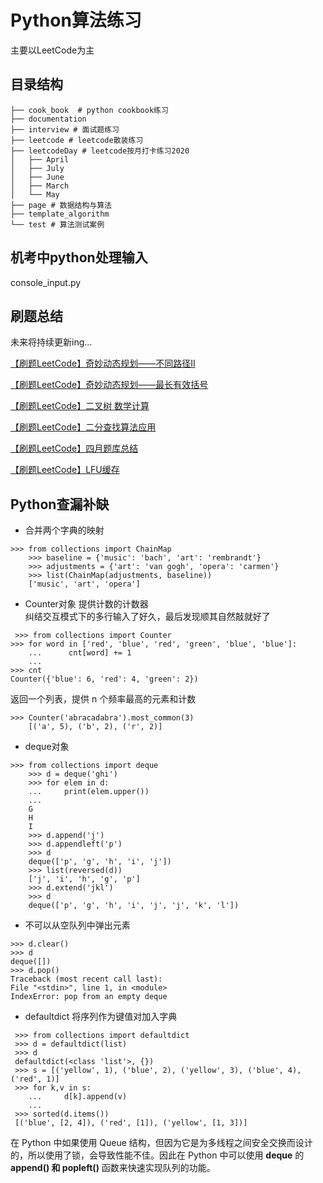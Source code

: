 # Python算法练习
主要以LeetCode为主
## 目录结构
```shell script
├── cook_book  # python cookbook练习
├── documentation
├── interview # 面试题练习
├── leetcode # leetcode散装练习
├── leetcodeDay # leetcode按月打卡练习2020
│   ├── April
│   ├── July
│   ├── June
│   ├── March
│   └── May
├── page # 数据结构与算法
├── template_algorithm
└── test # 算法测试案例
```

## 机考中python处理输入
console_input.py

## 刷题总结
未来将持续更新ing...

[【刷题LeetCode】奇妙动态规划——不同路径II](https://blog.csdn.net/nicezheng_1995/article/details/107149602)

[【刷题LeetCode】奇妙动态规划——最长有效括号](https://blog.csdn.net/nicezheng_1995/article/details/107120436)

[【刷题LeetCode】二叉树 数学计算](https://blog.csdn.net/nicezheng_1995/article/details/106069076)

[【刷题LeetCode】二分查找算法应用](https://blog.csdn.net/nicezheng_1995/article/details/105861371)

[【刷题LeetCode】四月题库总结](https://blog.csdn.net/nicezheng_1995/article/details/105679478)

[【刷题LeetCode】LFU缓存](https://blog.csdn.net/nicezheng_1995/article/details/105326520)


## Python查漏补缺
- 合并两个字典的映射<br>
```shell script
>>> from collections import ChainMap
    >>> baseline = {'music': 'bach', 'art': 'rembrandt'}
    >>> adjustments = {'art': 'van gogh', 'opera': 'carmen'}
    >>> list(ChainMap(adjustments, baseline))
    ['music', 'art', 'opera']
```
- Counter对象
提供计数的计数器<br>
纠结交互模式下的多行输入了好久，最后发现顺其自然敲就好了<br>
```shell script
 >>> from collections import Counter
>>> for word in ['red', 'blue', 'red', 'green', 'blue', 'blue']:
    ...      cnt[word] += 1
    ...
>>> cnt
Counter({'blue': 6, 'red': 4, 'green': 2})
```
返回一个列表，提供 n 个频率最高的元素和计数<br>
```shell script
>>> Counter('abracadabra').most_common(3)
    [('a', 5), ('b', 2), ('r', 2)]
```
- deque对象
```shell script
>>> from collections import deque
    >>> d = deque('ghi')
    >>> for elem in d:
    ...     print(elem.upper())
    ...
    G
    H
    I
    >>> d.append('j')
    >>> d.appendleft('p')
    >>> d
    deque(['p', 'g', 'h', 'i', 'j'])
    >>> list(reversed(d))
    ['j', 'i', 'h', 'g', 'p']
    >>> d.extend('jkl')
    >>> d
    deque(['p', 'g', 'h', 'i', 'j', 'j', 'k', 'l'])
```  
    
- 不可以从空队列中弹出元素
```shell script
>>> d.clear()
>>> d
deque([])
>>> d.pop()
Traceback (most recent call last):
File "<stdin>", line 1, in <module>
IndexError: pop from an empty deque
```
    
- defaultdict
将序列作为键值对加入字典
```shell script
 >>> from collections import defaultdict
 >>> d = defaultdict(list)
 >>> d
 defaultdict(<class 'list'>, {})
 >>> s = [('yellow', 1), ('blue', 2), ('yellow', 3), ('blue', 4), ('red', 1)]
 >>> for k,v in s:
    ...     d[k].append(v)
    ...
 >>> sorted(d.items())
 [('blue', [2, 4]), ('red', [1]), ('yellow', [1, 3])]
```
在 Python 中如果使用 Queue 结构，但因为它是为多线程之间安全交换而设计的，所以使用了锁，会导致性能不佳。因此在 Python 中可以使用 **deque** 的 **append() 和 popleft()** 函数来快速实现队列的功能。<br>




